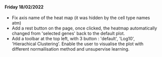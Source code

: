 #### Friday 18/02/2022

- Fix axis name of the heat map (it was hidden by the cell type names atm)
- Add a rest button on the page, once clicked, the heatmap automatically changed from 'selected genes' back to the default plot.
- Add a toolbar at the top left, with 3 button : 'default', 'Log10', 'Hierachical Clustering'. Enable the user to visualise the plot with different normailisation method and unsupervise learning.


